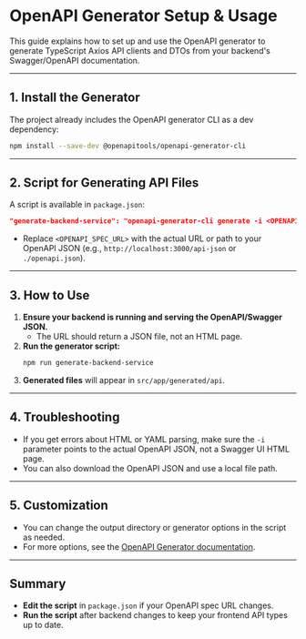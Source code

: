 # OpenAPI Generator Setup & Usage

This guide explains how to set up and use the OpenAPI generator to generate TypeScript Axios API clients and DTOs from your backend's Swagger/OpenAPI documentation.

---

## 1. Install the Generator

The project already includes the OpenAPI generator CLI as a dev dependency:

```bash
npm install --save-dev @openapitools/openapi-generator-cli
```

---

## 2. Script for Generating API Files

A script is available in `package.json`:

```json
"generate-backend-service": "openapi-generator-cli generate -i <OPENAPI_SPEC_URL> -g typescript-axios -o ./src/app/generated/api --skip-validate-spec -p removeOperationIdPrefix=true --additional-properties=supportsES6=true,withSeparateModelsAndApi=true,apiPackage=api,modelPackage=models"
```

- Replace `<OPENAPI_SPEC_URL>` with the actual URL or path to your OpenAPI JSON (e.g., `http://localhost:3000/api-json` or `./openapi.json`).

---

## 3. How to Use

1. **Ensure your backend is running and serving the OpenAPI/Swagger JSON.**
   - The URL should return a JSON file, not an HTML page.
2. **Run the generator script:**
   ```bash
   npm run generate-backend-service
   ```
3. **Generated files** will appear in `src/app/generated/api`.

---

## 4. Troubleshooting

- If you get errors about HTML or YAML parsing, make sure the `-i` parameter points to the actual OpenAPI JSON, not a Swagger UI HTML page.
- You can also download the OpenAPI JSON and use a local file path.

---

## 5. Customization

- You can change the output directory or generator options in the script as needed.
- For more options, see the [OpenAPI Generator documentation](https://openapi-generator.tech/docs/generators/typescript-axios/).

---

## Summary
- **Edit the script** in `package.json` if your OpenAPI spec URL changes.
- **Run the script** after backend changes to keep your frontend API types up to date. 